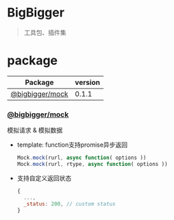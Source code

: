 # BigBigger

> 工具包、插件集

# package

|           Package           | version |
| :-------------------------: | :------ |
| [@bigbigger/mock](./mockjs) | 0.1.1   |




### [@bigbigger/mock](./mockjs#readme)

模拟请求 & 模拟数据

- template: function支持promise异步返回

  ```javascript
  Mock.mock(rurl, async function( options ))
  Mock.mock(rurl, rtype, async function( options ))
  ```

- 支持自定义返回状态

  ```javascript
  {
  	...,
  	_status: 200, // custom status
  }
  ```